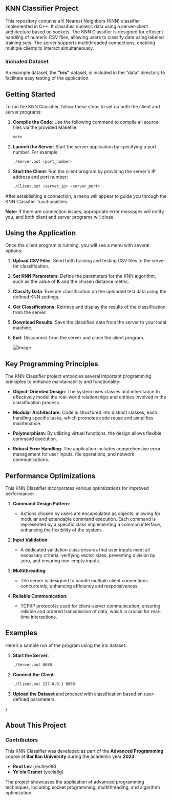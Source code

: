 
## **KNN Classifier Project**

This repository contains a K Nearest Neighbors (KNN) classifier implemented in C++. It classifies numeric data using a server-client architecture based on sockets. The KNN Classifier is designed for efficient handling of numeric CSV files, allowing users to classify data using labeled training sets. The server supports multithreaded connections, enabling multiple clients to interact simultaneously.

### **Included Dataset**
An example dataset, the **"iris"** dataset, is included in the "data" directory to facilitate easy testing of the application.



## **Getting Started**

To run the KNN Classifier, follow these steps to set up both the client and server programs:

1. **Compile the Code**:
   Use the following command to compile all source files via the provided Makefile:
   ```bash
   make
   ```

2. **Launch the Server**:
   Start the server application by specifying a port number. For example:
   ```bash
   ./Server.out <port_number>
   ```

3. **Start the Client**:
   Run the client program by providing the server's IP address and port number:
   ```bash
   ./Client.out <server_ip> <server_port>
   ```

After establishing a connection, a menu will appear to guide you through the KNN Classifier functionalities.

**Note:** If there are connection issues, appropriate error messages will notify you, and both client and server programs will close.



## **Using the Application**

Once the client program is running, you will see a menu with several options:

1. **Upload CSV Files**: 
    Send both training and testing CSV files to the server for classification.

2. **Set KNN Parameters**: 
    Define the parameters for the KNN algorithm, such as the value of **K** and the chosen distance metric.

3. **Classify Data**: 
    Execute classification on the uploaded test data using the defined KNN settings.

4. **Get Classifications**: 
    Retrieve and display the results of the classification from the server.

5. **Download Results**: 
    Save the classified data from the server to your local machine.

6. **Exit**: 
    Disconnect from the server and close the client program.

   ![image](https://github.com/user-attachments/assets/5a883e34-feb9-433e-bb0c-d4e7a083cd29)




## **Key Programming Principles**

The KNN Classifier project embodies several important programming principles to enhance maintainability and functionality:

- **Object-Oriented Design**: 
   The system uses classes and inheritance to effectively model the real-world relationships and entities involved in the classification process.

- **Modular Architecture**: 
   Code is structured into distinct classes, each handling specific tasks, which promotes code reuse and simplifies maintenance.

- **Polymorphism**: 
   By utilizing virtual functions, the design allows flexible command execution.

- **Robust Error Handling**: 
   The application includes comprehensive error management for user inputs, file operations, and network communications.



## **Performance Optimizations**

This KNN Classifier incorporates various optimizations for improved performance:

1. **Command Design Pattern**:
   - Actions chosen by users are encapsulated as objects, allowing for modular and extendable command execution. Each command is represented by a specific class implementing a common interface, enhancing the flexibility of the system.

2. **Input Validation**:
   - A dedicated validation class ensures that user inputs meet all necessary criteria, verifying vector sizes, preventing division by zero, and ensuring non-empty inputs.

3. **Multithreading**:
   - The server is designed to handle multiple client connections concurrently, enhancing efficiency and responsiveness.

4. **Reliable Communication**:
   - TCP/IP protocol is used for client-server communication, ensuring reliable and ordered transmission of data, which is crucial for real-time interactions.



## **Examples**

Here’s a sample run of the program using the iris dataset:

1. **Start the Server**:
   ```bash
   ./Server.out 8080
   ```

2. **Connect the Client**:
   ```bash
   ./Client.out 127.0.0.1 8080
   ```

3. **Upload the Dataset** and proceed with classification based on user-defined parameters.

)  



## **About This Project**

### Contributors
This KNN Classifier was developed as part of the **Advanced Programming** course at **Bar Ilan University** during the academic year **2023**. 

- **Reut Lev** (reutlev98)
- **Ye'ela Granot** (yeela8g)

The project showcases the application of advanced programming techniques, including socket programming, multithreading, and algorithm optimization.

